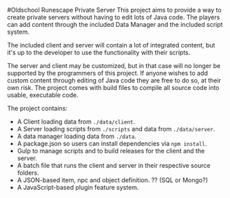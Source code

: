 #Oldschool Runescape Private Server
This project aims to provide a way to create private servers without having to edit lots of Java code. The players can add content through the included Data Manager and the included script system.

The included client and server will contain a lot of integrated content, but it's up to the developer to use the functionality with their scripts.

The server and client may be customized, but in that case will no longer be supported by the programmers of this project. If anyone wishes to add custom content through editing of Java code they are free to do so, at their own risk. The project comes with build files to compile all source code into usable, executable code.

The project contains:
* A Client loading data from `./data/client`.
* A Server loading scripts from `./scripts` and data from `./data/server`.
* A data manager loading data from `./data`.
* A package.json so users can install dependencies via `npm install`.
* Gulp to manage scripts and to build releases for the client and the server.
* A batch file that runs the client and server in their respective source folders.
* A JSON-based item, npc and object definition. ?? (SQL or Mongo?)
* A JavaScript-based plugin feature system.